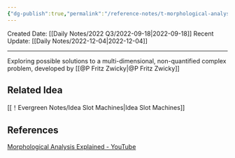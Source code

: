 ```yaml
---
{"dg-publish":true,"permalink":"/reference-notes/t-morphological-analysis/"}
---
```



Created Date: [[Daily Notes/2022 Q3/2022-09-18\|2022-09-18]]
Recent Update: [[Daily Notes/2022-12-04\|2022-12-04]]

---
Exploring possible solutions to a multi-dimensional, non-quantified complex problem, developed by [[@P Fritz Zwicky\|@P Fritz Zwicky]]

## Related Idea
[[！Evergreen Notes/Idea Slot Machines\|Idea Slot Machines]]





## References
 [Morphological Analysis Explained - YouTube](https://www.youtube.com/watch?v=i3njT_ujDuE)

